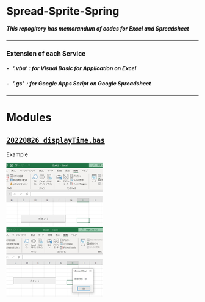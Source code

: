 # Spread-Sprite-Spring

##### This repogitory has memorandum of codes for Excel and Spreadsheet

- - -

### Extension of each Service

##### - &nbsp; '.vba' : for Visual Basic for Application on Excel

##### - &nbsp; '.gs' &nbsp;: for Google Apps Script on Google Spreadsheet

***

# Modules

## [`20220826_displayTime.bas`](./20220826_displayTime.bas)

Example

<img width="50%" alt="" src="./img/20220826_01-01.jpg">

<img width="50%" alt="" src="./img/20220826_01-02.jpg">
